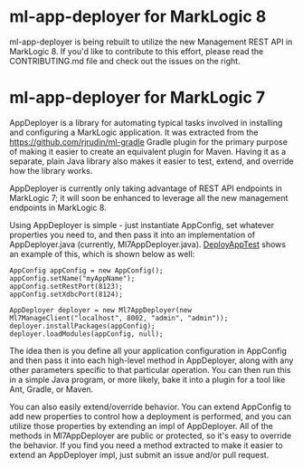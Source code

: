 # ml-app-deployer for MarkLogic 8

ml-app-deployer is being rebuilt to utilize the new Management REST API in MarkLogic 8. If you'd like to contribute to
this effort, please read the CONTRIBUTING.md file and check out the issues on the right. 

# ml-app-deployer for MarkLogic 7

AppDeployer is a library for automating typical tasks involved in installing and configuring a MarkLogic application.
It was extracted from the https://github.com/rjrudin/ml-gradle Gradle plugin for the primary purpose of making it easier
to create an equivalent plugin for Maven. Having it as a separate, plain Java library also makes it easier to test, extend, and
override how the library works.

AppDeployer is currently only taking advantage of REST API endpoints in MarkLogic 7; it will soon be enhanced to leverage all
the new management endpoints in MarkLogic 8. 

Using AppDeployer is simple - just instantiate AppConfig, set whatever properties you need to, and then pass it into an implementation of AppDeployer.java (currently, Ml7AppDeployer.java). [DeployAppTest](https://github.com/rjrudin/ml-app-deployer/blob/master/src/test/java/com/marklogic/appdeployer/ml7/DeployAppTest.java) shows an example of this, which is shown below as well:

    AppConfig appConfig = new AppConfig();
    appConfig.setName("myAppName");
    appConfig.setRestPort(8123);
    appConfig.setXdbcPort(8124);
  
    AppDeployer deployer = new Ml7AppDeployer(new Ml7ManageClient("localhost", 8002, "admin", "admin"));
    deployer.installPackages(appConfig);
    deployer.loadModules(appConfig, null);

The idea then is you define all your application configuration in AppConfig and then pass it into each high-level method in AppDeployer, along with any other parameters specific to that particular operation. You can then run this in a simple Java program, or more likely, bake it into a plugin for a tool like Ant, Gradle, or Maven. 

You can also easily extend/override behavior. You can extend AppConfig to add new properties to control how a deployment is performed, and you can utilize those properties by extending an impl of AppDeployer. All of the methods in Ml7AppDeployer are public or protected, so it's easy to override the behavior. If you find you need a method extracted to make it easier to extend an AppDeployer impl, just submit an issue and/or pull request. 
